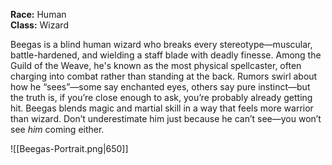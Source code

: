 **Race:** Human  
**Class:** Wizard

Beegas is a blind human wizard who breaks every stereotype—muscular, battle-hardened, and wielding a staff blade with deadly finesse. Among the Guild of the Weave, he's known as the most physical spellcaster, often charging into combat rather than standing at the back. Rumors swirl about how he “sees”—some say enchanted eyes, others say pure instinct—but the truth is, if you’re close enough to ask, you’re probably already getting hit. Beegas blends magic and martial skill in a way that feels more warrior than wizard. Don’t underestimate him just because he can’t see—you won’t see _him_ coming either.


![[Beegas-Portrait.png|650]]

